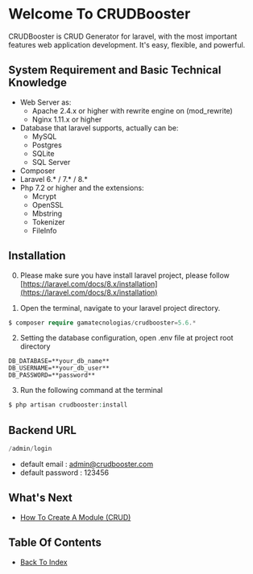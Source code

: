 # Welcome To CRUDBooster

CRUDBooster is CRUD Generator for laravel, with the most important features web application development. It's easy, flexible, and powerful.

## System Requirement and Basic Technical Knowledge
- Web Server as:
  - Apache 2.4.x or higher with rewrite engine on (mod_rewrite)  
  - Nginx 1.11.x or higher
- Database that laravel supports, actually can be:
  - MySQL
  - Postgres
  - SQLite
  - SQL Server
- Composer
- Laravel 6.* / 7.* / 8.*
- Php 7.2 or higher and the extensions:
  - Mcrypt
  - OpenSSL
  - Mbstring
  - Tokenizer
  - FileInfo

## Installation

0. Please make sure you have install laravel project, please follow [https://laravel.com/docs/8.x/installation](https://laravel.com/docs/8.x/installation)

1. Open the terminal, navigate to your laravel project directory.
```php
$ composer require gamatecnologias/crudbooster=5.6.*
```

2. Setting the database configuration, open .env file at project root directory
```
DB_DATABASE=**your_db_name**
DB_USERNAME=**your_db_user**
DB_PASSWORD=**password**
```

3. Run the following command at the terminal
```php
$ php artisan crudbooster:install
```

## Backend URL
```php
/admin/login
```
- default email : admin@crudbooster.com
- default password : 123456

## What's Next
- [How To Create A Module (CRUD)](./how-to-create-module.md)

## Table Of Contents
- [Back To Index](./index.md)
